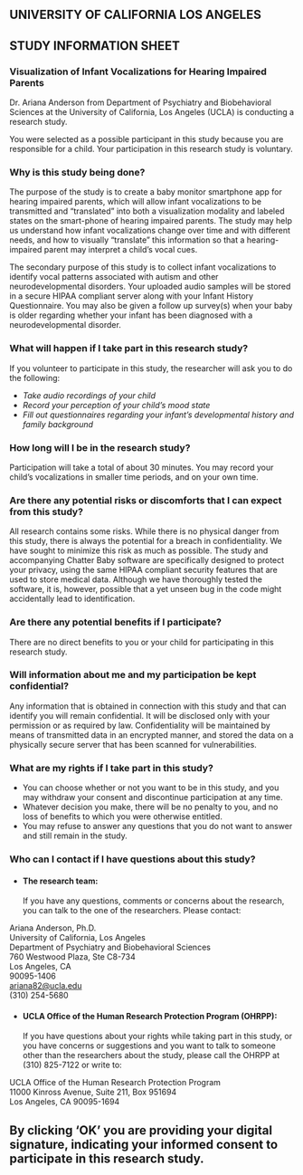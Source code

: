 ## UNIVERSITY OF CALIFORNIA LOS ANGELES
## STUDY INFORMATION SHEET


### Visualization of Infant Vocalizations for Hearing Impaired Parents

Dr. Ariana Anderson from Department of Psychiatry and Biobehavioral Sciences at the University of California, Los Angeles (UCLA) is conducting a research study.

You were selected as a possible participant in this study because you are responsible for a child. Your participation in this research study is voluntary.  

### Why is this study being done?

The purpose of the study is to create a baby monitor smartphone app for hearing impaired parents, which will allow infant vocalizations to be transmitted and “translated” into both a visualization modality and labeled states on the smart-phone of hearing impaired parents.  The study may help us understand how infant vocalizations change over time and with different needs, and how to visually “translate” this information so that a hearing-impaired parent may interpret a child’s vocal cues.

The secondary purpose of this study is to collect infant vocalizations to identify vocal patterns associated with autism and other neurodevelopmental disorders.  Your uploaded audio samples will be stored in a secure HIPAA compliant server along with your Infant History Questionnaire.  You may also be given a follow up survey(s) when your baby is older regarding whether your infant has been diagnosed with a neurodevelopmental disorder.  

### What will happen if I take part in this research study?

If you volunteer to participate in this study, the researcher will ask you to do the following:

* *Take audio recordings of your child*
* *Record your perception of your child’s mood state*
* *Fill out questionnaires regarding your infant’s developmental history and family background*

### How long will I be in the research study?

Participation will take a total of about 30 minutes.  You may record your child’s vocalizations in smaller time periods, and on your own time.

### Are there any potential risks or discomforts that I can expect from this study?

All research contains some risks.  While there is no physical danger from this study, there is always the potential for a breach in confidentiality.  We have sought to minimize this risk as much as possible.  The study and accompanying Chatter Baby software are specifically designed to protect your privacy, using the same HIPAA compliant security features that are used to store medical data.  Although we have thoroughly tested the software, it is, however, possible that a yet unseen bug in the code might accidentally lead to identification.

### Are there any potential benefits if I participate?

There are no direct benefits to you or your child for participating in this research study. 

### Will information about me and my participation be kept confidential?

Any information that is obtained in connection with this study and that can identify you will remain confidential. It will be disclosed only with your permission or as required by law. Confidentiality will be maintained by means of transmitted data in an encrypted manner, and stored the data on a physically secure server that has been scanned for vulnerabilities. 

### What are my rights if I take part in this study?

* You can choose whether or not you want to be in this study, and you may withdraw your consent and discontinue participation at any time.
* Whatever decision you make, there will be no penalty to you, and no loss of benefits to which you were otherwise entitled.  
* You may refuse to answer any questions that you do not want to answer and still remain in the study.

### Who can I contact if I have questions about this study?

* #### The research team:  
  If you have any questions, comments or concerns about the research, you can talk to the one of the researchers. 
  Please contact: 

Ariana Anderson, Ph.D.  
University of California, Los Angeles  
Department of Psychiatry and Biobehavioral Sciences  
760 Westwood Plaza, Ste C8-734  
Los Angeles, CA  
90095-1406  
ariana82@ucla.edu  
(310) 254-5680  

* #### UCLA Office of the Human Research Protection Program (OHRPP):
  If you have questions about your rights while taking part in this study, or you have concerns or suggestions and you want to talk to someone other than the researchers about the study, please call the OHRPP at (310) 825-7122 or write to: 

UCLA Office of the Human Research Protection Program  
11000 Kinross Avenue, Suite 211, Box 951694  
Los Angeles, CA 90095-1694  


## By clicking ‘OK’ you are providing your digital signature, indicating your informed consent to participate in this research study.


